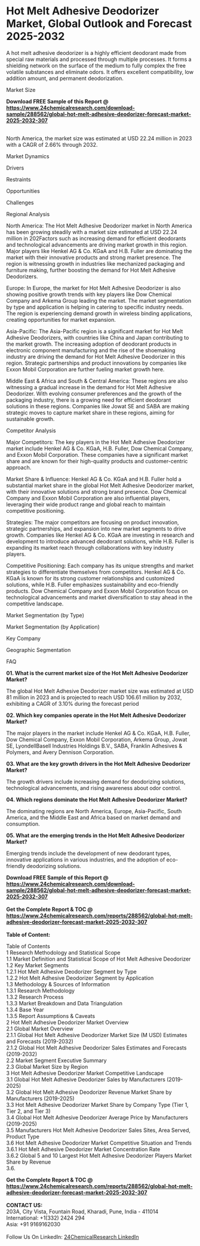 <h1>Hot Melt Adhesive Deodorizer Market, Global Outlook and Forecast 2025-2032</h1><p>A hot melt adhesive deodorizer is a highly efficient deodorant made from special raw materials and processed through multiple processes. It forms a shielding network on the surface of the medium to fully complex the free volatile substances and eliminate odors. It offers excellent compatibility, low addition amount, and permanent deodorization.</p><p>
Market Size</p><p>
</p><div><b>Download FREE Sample of this Report @ 
            <a href="https://www.24chemicalresearch.com/download-sample/288562/global-hot-melt-adhesive-deodorizer-forecast-market-2025-2032-307">
            https://www.24chemicalresearch.com/download-sample/288562/global-hot-melt-adhesive-deodorizer-forecast-market-2025-2032-307</a></b></div><br><p>North America, the market size was estimated at USD 22.24 million in 2023 with a CAGR of 2.66% through 2032.</p><p>
Market Dynamics</p><p>
Drivers</p><p>
</p><p>
Restraints</p><p>
</p><p>
Opportunities</p><p>
</p><p>
Challenges</p><p>
</p><p>
Regional Analysis</p><p>
</p><p>North America: The Hot Melt Adhesive Deodorizer market in North America has been growing steadily with a market size estimated at USD 22.24 million in 202Factors such as increasing demand for efficient deodorants and technological advancements are driving market growth in this region. Major players like Henkel AG &amp; Co. KGaA and H.B. Fuller are dominating the market with their innovative products and strong market presence. The region is witnessing growth in industries like mechanized packaging and furniture making, further boosting the demand for Hot Melt Adhesive Deodorizers.</p><p>
</p><p>Europe: In Europe, the market for Hot Melt Adhesive Deodorizer is also showing positive growth trends with key players like Dow Chemical Company and Arkema Group leading the market. The market segmentation by type and application is helping in catering to specific industry needs. The region is experiencing demand growth in wireless binding applications, creating opportunities for market expansion.</p><p>
</p><p>Asia-Pacific: The Asia-Pacific region is a significant market for Hot Melt Adhesive Deodorizers, with countries like China and Japan contributing to the market growth. The increasing adoption of deodorant products in electronic component manufacturing and the rise of the shoemaking industry are driving the demand for Hot Melt Adhesive Deodorizer in this region. Strategic partnerships and product innovations by companies like Exxon Mobil Corporation are further fueling market growth here.</p><p>
</p><p>Middle East &amp; Africa and South &amp; Central America: These regions are also witnessing a gradual increase in the demand for Hot Melt Adhesive Deodorizer. With evolving consumer preferences and the growth of the packaging industry, there is a growing need for efficient deodorant solutions in these regions. Companies like Jowat SE and SABA are making strategic moves to capture market share in these regions, aiming for sustainable growth.</p><p>
Competitor Analysis</p><p>
</p><p>Major Competitors: The key players in the Hot Melt Adhesive Deodorizer market include Henkel AG &amp; Co. KGaA, H.B. Fuller, Dow Chemical Company, and Exxon Mobil Corporation. These companies have a significant market share and are known for their high-quality products and customer-centric approach.</p><p>
</p><p>Market Share &amp; Influence: Henkel AG &amp; Co. KGaA and H.B. Fuller hold a substantial market share in the global Hot Melt Adhesive Deodorizer market, with their innovative solutions and strong brand presence. Dow Chemical Company and Exxon Mobil Corporation are also influential players, leveraging their wide product range and global reach to maintain competitive positioning.</p><p>
</p><p>Strategies: The major competitors are focusing on product innovation, strategic partnerships, and expansion into new market segments to drive growth. Companies like Henkel AG &amp; Co. KGaA are investing in research and development to introduce advanced deodorant solutions, while H.B. Fuller is expanding its market reach through collaborations with key industry players.</p><p>
</p><p>Competitive Positioning: Each company has its unique strengths and market strategies to differentiate themselves from competitors. Henkel AG &amp; Co. KGaA is known for its strong customer relationships and customized solutions, while H.B. Fuller emphasizes sustainability and eco-friendly products. Dow Chemical Company and Exxon Mobil Corporation focus on technological advancements and market diversification to stay ahead in the competitive landscape.</p><p>
Market Segmentation (by Type)</p><p>
</p><p>
Market Segmentation (by Application)</p><p>
</p><p>
Key Company</p><p>
</p><p>
Geographic Segmentation</p><p>
</p><p>
FAQ </p><p>
<strong>01. What is the current market size of the Hot Melt Adhesive Deodorizer Market?</strong></p><p>
The global Hot Melt Adhesive Deodorizer market size was estimated at USD 81 million in 2023 and is projected to reach USD 106.61 million by 2032, exhibiting a CAGR of 3.10% during the forecast period</p><p>
<strong>02. Which key companies operate in the Hot Melt Adhesive Deodorizer Market?</strong></p><p>
The major players in the market include Henkel AG &amp; Co. KGaA, H.B. Fuller, Dow Chemical Company, Exxon Mobil Corporation, Arkema Group, Jowat SE, LyondellBasell Industries Holdings B.V., SABA, Franklin Adhesives &amp; Polymers, and Avery Dennison Corporation.</p><p>
<strong>03. What are the key growth drivers in the Hot Melt Adhesive Deodorizer Market?</strong></p><p>
The growth drivers include increasing demand for deodorizing solutions, technological advancements, and rising awareness about odor control.</p><p>
<strong>04. Which regions dominate the Hot Melt Adhesive Deodorizer Market?</strong></p><p>
The dominating regions are North America, Europe, Asia-Pacific, South America, and the Middle East and Africa based on market demand and consumption.</p><p>
<strong>05. What are the emerging trends in the Hot Melt Adhesive Deodorizer Market?</strong></p><p>
Emerging trends include the development of new deodorant types, innovative applications in various industries, and the adoption of eco-friendly deodorizing solutions.
</p><div><b>Download FREE Sample of this Report @ 
            <a href="https://www.24chemicalresearch.com/download-sample/288562/global-hot-melt-adhesive-deodorizer-forecast-market-2025-2032-307">
            https://www.24chemicalresearch.com/download-sample/288562/global-hot-melt-adhesive-deodorizer-forecast-market-2025-2032-307</a></b></div><br><div><b>Get the Complete Report & TOC @ 
            <a href="https://www.24chemicalresearch.com/reports/288562/global-hot-melt-adhesive-deodorizer-forecast-market-2025-2032-307">
            https://www.24chemicalresearch.com/reports/288562/global-hot-melt-adhesive-deodorizer-forecast-market-2025-2032-307</a></b></div><br>
            <b>Table of Content:</b><p>Table of Contents<br />
1 Research Methodology and Statistical Scope<br />
1.1 Market Definition and Statistical Scope of Hot Melt Adhesive Deodorizer<br />
1.2 Key Market Segments<br />
1.2.1 Hot Melt Adhesive Deodorizer Segment by Type<br />
1.2.2 Hot Melt Adhesive Deodorizer Segment by Application<br />
1.3 Methodology & Sources of Information<br />
1.3.1 Research Methodology<br />
1.3.2 Research Process<br />
1.3.3 Market Breakdown and Data Triangulation<br />
1.3.4 Base Year<br />
1.3.5 Report Assumptions & Caveats<br />
2 Hot Melt Adhesive Deodorizer Market Overview<br />
2.1 Global Market Overview<br />
2.1.1 Global Hot Melt Adhesive Deodorizer Market Size (M USD) Estimates and Forecasts (2019-2032)<br />
2.1.2 Global Hot Melt Adhesive Deodorizer Sales Estimates and Forecasts (2019-2032)<br />
2.2 Market Segment Executive Summary<br />
2.3 Global Market Size by Region<br />
3 Hot Melt Adhesive Deodorizer Market Competitive Landscape<br />
3.1 Global Hot Melt Adhesive Deodorizer Sales by Manufacturers (2019-2025)<br />
3.2 Global Hot Melt Adhesive Deodorizer Revenue Market Share by Manufacturers (2019-2025)<br />
3.3 Hot Melt Adhesive Deodorizer Market Share by Company Type (Tier 1, Tier 2, and Tier 3)<br />
3.4 Global Hot Melt Adhesive Deodorizer Average Price by Manufacturers (2019-2025)<br />
3.5 Manufacturers Hot Melt Adhesive Deodorizer Sales Sites, Area Served, Product Type<br />
3.6 Hot Melt Adhesive Deodorizer Market Competitive Situation and Trends<br />
3.6.1 Hot Melt Adhesive Deodorizer Market Concentration Rate<br />
3.6.2 Global 5 and 10 Largest Hot Melt Adhesive Deodorizer Players Market Share by Revenue<br />
3.6.</p><div><b>Get the Complete Report & TOC @ 
            <a href="https://www.24chemicalresearch.com/reports/288562/global-hot-melt-adhesive-deodorizer-forecast-market-2025-2032-307">
            https://www.24chemicalresearch.com/reports/288562/global-hot-melt-adhesive-deodorizer-forecast-market-2025-2032-307</a></b></div><br><b>CONTACT US:</b><br>
            203A, City Vista, Fountain Road, Kharadi, Pune, India - 411014<br>
            International: +1(332) 2424 294<br>
            Asia: +91 9169162030 <br><br>
            Follow Us On LinkedIn: <a href="https://www.linkedin.com/company/24chemicalresearch/">24ChemicalResearch LinkedIn</a>